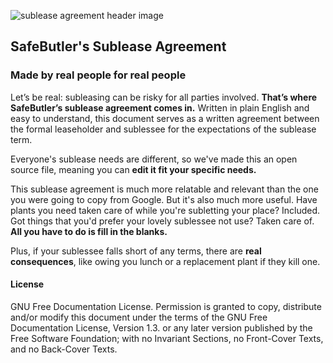 ![sublease agreement header image](https://d2bx2pi9v1nae5.cloudfront.net/common/images/sublease/open-sublease-agreement.png)

## SafeButler's Sublease Agreement
### Made by real people for real people
Let’s be real: subleasing can be risky for all parties involved. **That’s where SafeButler’s sublease agreement comes in.** Written in plain English and easy to understand, this document serves as a written agreement between the formal leaseholder and sublessee for the expectations of the sublease term.

Everyone's sublease needs are different, so we've made this an open source file, meaning you can **edit it fit your specific needs.**

This sublease agreement is much more relatable and relevant than the one you were going to copy from Google. But it's also much more useful. Have plants you need taken care of while you're subletting your place? Included. Got things that you'd prefer your lovely sublessee not use? Taken care of. **All you have to do is fill in the blanks.**

Plus, if your sublessee falls short of any terms, there are **real consequences**, like owing you lunch or a replacement plant if they kill one. 

#### License
GNU Free Documentation License. Permission is granted to copy, distribute and/or modify this document under the terms of the GNU Free Documentation License, Version 1.3. or any later version published by the Free Software Foundation; with no Invariant Sections, no Front-Cover Texts, and no Back-Cover Texts.
